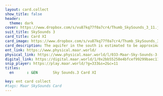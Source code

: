 ```yaml
---
layout: card.collect
show_title: false
header:
  theme: dark
cover: https://www.dropbox.com/s/vu87kq77f0a7cr4/Thumb_SkySounds_3_11.jpg?raw=1
suit_title: SkySounds 3
card_title: Card XI
card_image: https://www.dropbox.com/s/vu87kq77f0a7cr4/Thumb_SkySounds_3_11.jpg?raw=1
card_description: The aquifer in the south is estimated to be approximately 34,000 km¹¹. This underground water source is crucial for the survival of many species and ecosystems in the region. Aquifers provide a reliable source of water for irrigation, drinking, and industrial use. They also play a key role in maintaining the structural integrity of the land, by preventing soil erosion and maintaining water tables. The preservation of aquifers is essential for the long-term sustainability of the planet, as it ensures the availability of clean water for future generations. The study and management of aquifers is a complex and multidisciplinary task that requires a deep understanding of hydrogeology, geology, and environmental science. The importance of protecting and preserving these vital resources cannot be overstated.
ent_link: https://www.physical.maar.world/
physical_link: https://www.physical.maar.world/l/033-Maar-Sky-Sounds-3-Card-XI
digital_link: https://digital.maar.world/1/0x2bb55258e4bfcef99299baec1188b80a75fa2d48/33
snip_player: https://play.maar.world/?g=333&s=2&c=11
titles:
  en      : &EN       Sky Sounds.3 Card XI

key: ent card collect
#tags: Maar SkySounds Card
---
```

